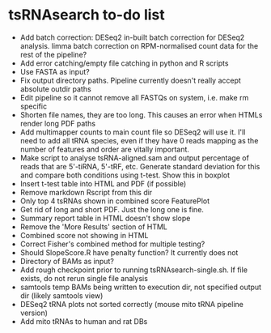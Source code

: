 # tsRNAsearch to-do list

* Add batch correction: DESeq2 in-built batch correction for DESeq2 analysis. limma batch correction on RPM-normalised count data for the rest of the pipeline?
* Add error catching/empty file catching in python and R scripts
* Use FASTA as input?
* Fix output directory paths. Pipeline currently doesn't really accept absolute outdir paths
* Edit pipeline so it cannot remove all FASTQs on system, i.e. make rm specific
* Shorten file names, they are too long. This causes an error when HTMLs render long PDF paths
* Add multimapper counts to main count file so DESeq2 will use it. I'll need to add all tRNA species, even if they have 0 reads mapping as the number of features and order are vitally important. 
* Make script to analyse tsRNA-aligned.sam and output percentage of reads that are 5'-tiRNA, 5'-tRF, etc. Generate standard deviation for this and compare both conditions using t-test. Show this in boxplot 
* Insert t-test table into HTML and PDF (if possible)
* Remove markdown Rscript from this dir
* Only top 4 tsRNAs shown in combined score FeaturePlot
* Get rid of long and short PDF. Just the long one is fine.
* Summary report table in HTML doesn't show slope
* Remove the 'More Results' section of HTML
* Combined score not showing in HTML
* Correct Fisher's combined method for multiple testing?
* Should SlopeScore.R have penalty function? It currently does not
* Directory of BAMs as input?
* Add rough checkpoint prior to running tsRNAsearch-single.sh. If file exists, do not rerun single file analysis
* samtools temp BAMs being written to execution dir, not specified output dir (likely samtools view)
* DESeq2 tRNA plots not sorted correctly (mouse mito tRNA pipeline version)
* Add mito tRNAs to human and rat DBs
